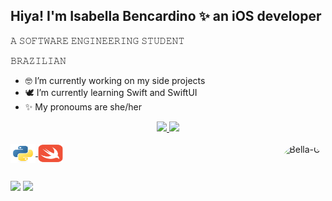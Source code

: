 ## Hiya! I'm Isabella Bencardino ✨ an iOS developer

𝙰 𝚂𝙾𝙵𝚃𝚆𝙰𝚁𝙴  𝙴𝙽𝙶𝙸𝙽𝙴𝙴𝚁𝙸𝙽𝙶  𝚂𝚃𝚄𝙳𝙴𝙽𝚃

𝙱𝚁𝙰𝚉𝙸𝙻𝙸𝙰𝙽




- 🤓 I’m currently working on my side projects
- 🕊 I’m currently learning Swift and SwiftUI 
- ✨ My pronoums are she/her

<div align="center">
  <a href="https://github.com/bbencardino">
  <img height="180em" src="https://github-readme-stats.vercel.app/api?username=bbencardino&show_icons=true&theme=panda&include_all_commits=true&count_private=true"/>
  <img height="180em" src="https://github-readme-stats.vercel.app/api/top-langs/?username=bbencardino&layout=compact&langs_count=7&theme=panda"/>
</div>
<div style="display: inline_block"><br>
  <img align="center" alt="Bella-Python" height="30" width="40" src="https://raw.githubusercontent.com/devicons/devicon/master/icons/python/python-original.svg">
  <img align="center" alt="Bella-Swift" height="30" width="40" src="https://raw.githubusercontent.com/devicons/devicon/master/icons/swift/swift-original.svg">
  <img align="right" alt="Bella-Gif" height="200" style="border-radius:50px;" src="https://media.discordapp.net/attachments/930211195988869162/930211291233144892/Webp.net-gifmaker.gif">
</div>
  
  ##
 
<div> 
  <a href = "mailto:isabella@bencardino.com.br"><img src="https://img.shields.io/badge/-Gmail-%23333?style=for-the-badge&logo=gmail&logoColor=white" target="_blank"></a>
  <a href="https://www.linkedin.com/in/isabella-bencardino" target="_blank"><img src="https://img.shields.io/badge/-LinkedIn-%230077B5?style=for-the-badge&logo=linkedin&logoColor=white" target="_blank"></a> 
 
  
